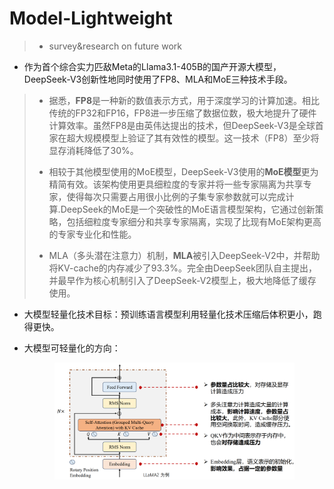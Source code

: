 # Model-Lightweight
> * survey&amp;research on future work

* 作为首个综合实力匹敌Meta的Llama3.1-405B的国产开源大模型，DeepSeek-V3创新性地同时使用了FP8、MLA和MoE三种技术手段。
> * 据悉，**FP8**是一种新的数值表示方式，用于深度学习的计算加速。相比传统的FP32和FP16，FP8进一步压缩了数据位数，极大地提升了硬件计算效率。虽然FP8是由英伟达提出的技术，但DeepSeek-V3是全球首家在超大规模模型上验证了其有效性的模型。这一技术（FP8）至少将显存消耗降低了30%。
>
>* 相较于其他模型使用的MoE模型，DeepSeek-V3使用的**MoE模型**更为精简有效。该架构使用更具细粒度的专家并将一些专家隔离为共享专家，使得每次只需要占用很小比例的子集专家参数就可以完成计算.DeepSeek的MoE是一个突破性的MoE语言模型架构，它通过创新策略，包括细粒度专家细分和共享专家隔离，实现了比现有MoE架构更高的专家专业化和性能。
>
> * MLA（多头潜在注意力）机制，**MLA**被引入DeepSeek-V2中，并帮助将KV-cache的内存减少了93.3%。完全由DeepSeek团队自主提出，并最早作为核心机制引入了DeepSeek-V2模型上，极大地降低了缓存使用。

* 大模型轻量化技术目标：预训练语言模型利用轻量化技术压缩后体积更小，跑得更快。

* 大模型可轻量化的方向：
  <div align="center">
    <img src="images/1.png" alt="alt text" style="width:80%;">
  </div>
  